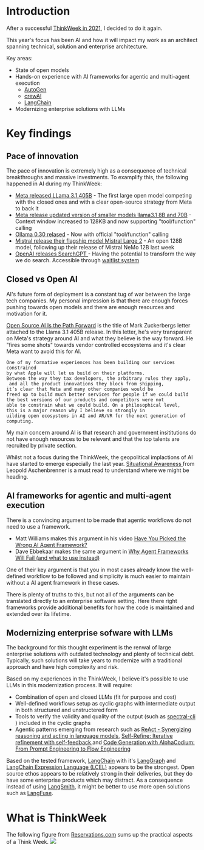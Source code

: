 # Introduction
After a successful [ThinkWeek in 2021](https://elsewhat.com/thinkweek-dparnas-2024/), I decided to do it again. 

This year's focus has been AI and how it will impact my work as an architect spanning technical, solution and enterprise architecture. 

Key areas: 

- State of open models
- Hands-on experience with AI frameworks for agentic and multi-agent execution
    - [AutoGen](multi-agent/autogen.md)
    - [crewAI](multi-agent/crewai.md)
    - [LangChain](multi-agent/langchain.md)
- Modernizing enterprise solutions with LLMs

# Key findings

## Pace of innovation

The pace of innovation is extremely high as a consequence of technical breakthroughs and massive investments. To examplify this, the following happened in AI during my ThinkWeek:

- [Meta released LLama 3.1 405B](https://ai.meta.com/blog/meta-llama-3-1/) - The first large open model competing with the closed ones and with a clear open-source strategy from Meta to back it
- [Meta release updated version of smaller models llama3.1 8B and 70B](https://llama.meta.com/) - Context window increased to 128KB and now supporting "tool/function" calling
- [Ollama 0.30 relased](https://ollama.com/blog/tool-support) - Now with official "tool/function" calling
- [Mistral release their flagship model Mistral Large 2](https://mistral.ai/news/mistral-large-2407/) - An open 128B model, following up their release of Mistral NeMo 12B last week
- [OpenAI releases SearchGPT ](https://openai.com/index/searchgpt-prototype/) - Having the potential to transform the way we do search. Accessible through [waitlist system](https://chatgpt.com/search)

## Closed vs Open AI
AI's future form of deployment is a constant tug of war between the large tech companies.
My personal impression is that there are enough forces pushing towards open models and there are enough resources and motivation for it. 

[Open Source AI Is the Path Forward](https://about.fb.com/news/2024/07/open-source-ai-is-the-path-forward/) is the title of Mark Zuckerbergs letter attached to the Llama 3.1 405B release. In this letter, he's very transparent on Meta's strategy around AI and what they believe is the way forward. He "fires some shots" towards vendor controlled ecosystems and it's clear Meta want to avoid this for AI.
```
One of my formative experiences has been building our services constrained 
by what Apple will let us build on their platforms. 
Between the way they tax developers, the arbitrary rules they apply,
 and all the product innovations they block from shipping,
it’s clear that Meta and many other companies would be 
freed up to build much better services for people if we could build 
the best versions of our products and competitors were not 
able to constrain what we could build. On a philosophical level, 
this is a major reason why I believe so strongly in 
uilding open ecosystems in AI and AR/VR for the next generation of computing.
```

My main concern around AI is that research and government insititutions do not have enough resources to be relevant and that the top talents are recruited by private section. 

Whilst not a focus during the ThinkWeek, the geopolitical implactions of AI have started to emerge especially the last year. 
[Situational Awareness ](https://situational-awareness.ai/) from Leopold Aschenbrenner is a must read to understand where we might be heading. 

## AI frameworks for agentic and multi-agent execution
There is a convincing argument to be made that agentic workflows do not need to use a framework. 


- Matt Williams makes this argument in his video [Have You Picked the Wrong AI Agent Framework?](https://youtu.be/jLVl5V8roMU?si=jIrHkeQ4c9EkVTeV)
- Dave Ebbekaar makes the same argument in [Why Agent Frameworks Will Fail (and what to use instead)](https://www.youtube.com/watch?v=KY8n96Erp5Q)

One of their key argument is that you in most cases already know the well-defined workflow to be followed and simplicity is much easier to maintain without a AI agent framework in these cases.

There is plenty of truths to this, but not all of the arguments can be translated directly to an enterprise software setting. 
Here there right frameworks provide additional benefits for how the code is maintained and extended over its lifetime.

## Modernizing enterprise sofware with LLMs
The background for this thought experiment is the renwal of large enterprise solutions with outdated technology and plenty of technical debt. 
Typically, such solutions will take years to modernize with a traditional approach and have high complexity and risk. 

Based on my experiences in the ThinkWeek, I believe it's possible to use LLMs in this modernization process. 
It will require: 

- Combination of open and closed LLMs (fit for purpose and cost)
- Well-defined workflows setup as cyclic graphs with intermediate output in both structured and unstructered form
- Tools to verify the validity and quality of the output (such as [spectral-cli](https://github.com/stoplightio/spectral) ) included in the cyclic graphs
- Agentic patterns emerging from research such as [ReAct - Synergizing reasoning and acting in language models](https://arxiv.org/abs/2210.03629), [Self-Refine: Iterative refinement with self-feedback ](https://arxiv.org/abs/2303.17651) and [Code Generation with AlphaCodium: From Prompt Engineering to Flow Engineering](https://arxiv.org/abs/2401.08500)


Based on the tested framework, [LangChain](multi-agent/langchain.md) with it's [LangGraph](https://langchain-ai.github.io/langgraph/) and [LangChain Expression Language (LCEL)](https://python.langchain.com/v0.1/docs/expression_language/) appears to be the strongest. Open source ethos appears to be relatively strong in their deliveries, but they do have some enterprise products which may distract. 
As a consequence instead of using [LangSmith](https://www.langchain.com/langsmith), it might be better to use more open solutions such as [LangFuse](https://github.com/langfuse/langfuse).

# What is ThinkWeek
The following figure from [Reservations.com](https://www.reservations.com/blog/resources/think-weeks/) sums up the practical aspects of a Think Week.
![](https://www.reservations.com/blog/wp-content/uploads/2019/06/think-week-03-1.jpg)
